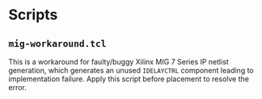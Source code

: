 # Scripts

## `mig-workaround.tcl`

This is a workaround for faulty/buggy Xilinx MIG 7 Series IP netlist generation, which generates an unused `IDELAYCTRL` component leading to implementation failure. Apply this script before placement to resolve the error.
